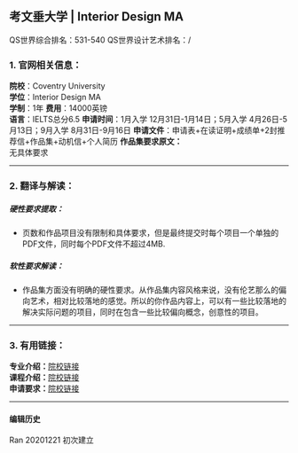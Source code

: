 ##  考文垂大学 | Interior Design MA

QS世界综合排名：531-540
QS世界设计艺术排名：/

### 1. 官网相关信息：

**院校**：Coventry University  
**学位**：Interior Design MA    
**学制**：1年
**费用**：14000英镑  
**语言**：IELTS总分6.5
**申请时间**：1月入学 12月31日-1月14日；5月入学 4月26日-5月13日；9月入学 8月31日-9月16日
**申请文件**：申请表+在读证明+成绩单+2封推荐信+作品集+动机信+个人简历
**作品集要求原文：**  
无具体要求




---


### 2. 翻译与解读：

##### 硬性要求提取：
- 页数和作品项目没有限制和具体要求，但是最终提交时每个项目一个单独的PDF文件，同时每个PDF文件不超过4MB.


##### 软性要求解读：
- 作品集方面没有明确的硬性要求。从作品集内容风格来说，没有伦艺那么的偏向艺术，相对比较落地的感觉。所以的你作品内容上，可以有一些比较落地的解决实际问题的项目，同时在包含一些比较偏向概念，创意性的项目。

---


### 3. 有用链接：

**专业介绍：**[院校链接](https://www.coventry.ac.uk/course-structure/PG/2019-20/fah/interior-design-ma/)  
**课程介绍：**[院校链接](https://www.coventry.ac.uk/course-structure/PG/2019-20/fah/interior-design-ma/?visitor=international)  
**申请要求：**[院校链接](https://www.coventry.ac.uk/study-at-coventry/apply-now/postgraduate/)         



---


#### 编辑历史

Ran 20201221 初次建立
